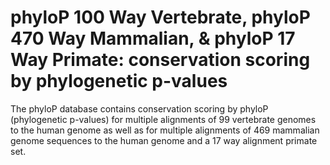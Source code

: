 # phyloP 100 Way Vertebrate, phyloP 470 Way Mammalian, & phyloP 17 Way Primate: conservation scoring by phylogenetic p-values
The phyloP database contains conservation scoring by phyloP (phylogenetic p-values) for multiple alignments of 99 vertebrate genomes to the human genome as well as for multiple alignments of 469 mammalian genome sequences to the human genome and a 17 way alignment primate set.